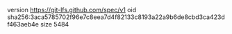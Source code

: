 version https://git-lfs.github.com/spec/v1
oid sha256:3aca5785702f96e7c8eea7d4f82133c8193a22a9b6de8cbd3ca423df463aeb4e
size 5484
